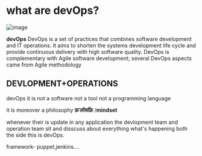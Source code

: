 # what are devOps?

![image](https://user-images.githubusercontent.com/71969867/99185844-705f9780-2772-11eb-8e11-ca8fc768f1f0.png)

**devOps**
DevOps is a set of practices that combines software development and IT operations. It aims to shorten the systems development life cycle and provide continuous delivery with high software quality. DevOps is complementary with Agile software development; several DevOps aspects came from Agile methodology


## DEVLOPMENT+OPERATIONS

devOps it is not a software not a tool not a programming language

it is moreover a philosophy  **फ़ˈलॉसफ़ि** /**mindset**

whenever their is update in any application 
the devlopment team and operation team sit and disscuss about 
everything what's happening both the side this is devOps.

framework- puppet,jenkins....
